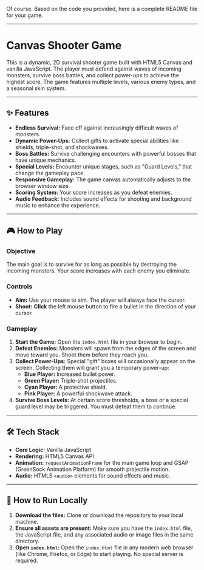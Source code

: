 Of course. Based on the code you provided, here is a complete README file for your game.

***

# Canvas Shooter Game

This is a dynamic, 2D survival shooter game built with HTML5 Canvas and vanilla JavaScript. The player must defend against waves of incoming monsters, survive boss battles, and collect power-ups to achieve the highest score. The game features multiple levels, various enemy types, and a seasonal skin system.

---
## ✨ Features
* **Endless Survival:** Face off against increasingly difficult waves of monsters.
* **Dynamic Power-Ups:** Collect gifts to activate special abilities like shields, triple-shot, and shockwaves.
* **Boss Battles:** Survive challenging encounters with powerful bosses that have unique mechanics.
* **Special Levels:** Encounter unique stages, such as "Guard Levels," that change the gameplay pace.
* **Responsive Gameplay:** The game canvas automatically adjusts to the browser window size.
* **Scoring System:** Your score increases as you defeat enemies.
* **Audio Feedback:** Includes sound effects for shooting and background music to enhance the experience.

---
## 🎮 How to Play

### **Objective**
The main goal is to survive for as long as possible by destroying the incoming monsters. Your score increases with each enemy you eliminate.

### **Controls**
* **Aim:** Use your mouse to aim. The player will always face the cursor.
* **Shoot:** **Click** the left mouse button to fire a bullet in the direction of your cursor.

### **Gameplay**
1.  **Start the Game:** Open the `index.html` file in your browser to begin.
2.  **Defeat Enemies:** Monsters will spawn from the edges of the screen and move toward you. Shoot them before they reach you.
3.  **Collect Power-Ups:** Special "gift" boxes will occasionally appear on the screen. Collecting them will grant you a temporary power-up:
    * **Blue Player:** Increased bullet power.
    * **Green Player:** Triple-shot projectiles.
    * **Cyan Player:** A protective shield.
    * **Pink Player:** A powerful shockwave attack.
4.  **Survive Boss Levels:** At certain score thresholds, a boss or a special guard level may be triggered. You must defeat them to continue.

---
## 🛠️ Tech Stack
* **Core Logic:** Vanilla JavaScript
* **Rendering:** HTML5 Canvas API
* **Animation:** `requestAnimationFrame` for the main game loop and GSAP (GreenSock Animation Platform) for smooth projectile motion.
* **Audio:** HTML5 `<audio>` elements for sound effects and music.

---
## 🚀 How to Run Locally

1.  **Download the files:** Clone or download the repository to your local machine.
2.  **Ensure all assets are present:** Make sure you have the `index.html` file, the JavaScript file, and any associated audio or image files in the same directory.
3.  **Open `index.html`:** Open the `index.html` file in any modern web browser (like Chrome, Firefox, or Edge) to start playing. No special server is required.
